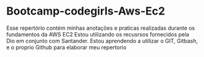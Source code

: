 # Bootcamp-codegirls-Aws-Ec2
Esse repertório contém minhas anotações e praticas realizadas durante os fundamentos da AWS EC2
Estou utilizando os recusrsos fornecidos pela Dio em conjunto com Santander.
Estou aprendendo a utilizar o GIT, Gitbash, e o proprio Github para elaborar meu repertorio
